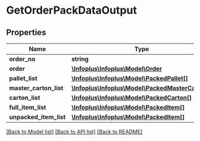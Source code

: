 # GetOrderPackDataOutput

## Properties
Name | Type | Description | Notes
------------ | ------------- | ------------- | -------------
**order_no** | **string** |  | [optional] 
**order** | [**\Infoplus\Infoplus\Model\Order**](Order.md) |  | [optional] 
**pallet_list** | [**\Infoplus\Infoplus\Model\PackedPallet[]**](PackedPallet.md) |  | [optional] 
**master_carton_list** | [**\Infoplus\Infoplus\Model\PackedMasterCarton[]**](PackedMasterCarton.md) |  | [optional] 
**carton_list** | [**\Infoplus\Infoplus\Model\PackedCarton[]**](PackedCarton.md) |  | [optional] 
**full_item_list** | [**\Infoplus\Infoplus\Model\PackedItem[]**](PackedItem.md) |  | [optional] 
**unpacked_item_list** | [**\Infoplus\Infoplus\Model\PackedItem[]**](PackedItem.md) |  | [optional] 

[[Back to Model list]](../README.md#documentation-for-models) [[Back to API list]](../README.md#documentation-for-api-endpoints) [[Back to README]](../README.md)



